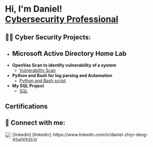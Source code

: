 <h1>Hi, I'm Daniel! <br/><a href="https://www.linkedin.com/in/daniel-zhiyi-deng-65a0052b3/)">Cybersecurity Professional</a>

<h2>👨‍💻 Cyber Security Projects:</h2>

- <b>Microsoft Active Directory Home Lab</b>
  - 
- <b>OpenVas Scan to identify vulnerability of a system</b>
  - [Vulnerability Scan](https://github.com/Danieldzy/OpenVas-Nessus)
- <b>Python and Bash for log parsing and Automation</b>
  - [Python and Bash script](https://github.com/Danieldzy/Python-parse-log-and-Bash-automation)
- <b>My SQL Project</b>
  - [SQL](https://github.com/Danieldzy/DanielProject)
<h2>Certifications</h2>

<h2> 🤳 Connect with me:</h2>
<img align="left" alt="DanielDeng | LinkedIn" width="22px" src="https://cdn.jsdelivr.net/npm/simple-icons@v3/icons/linkedin.svg" />[linkedin]
[linkedin]: https://www.linkedin.com/in/daniel-zhiyi-deng-65a0052b3/

